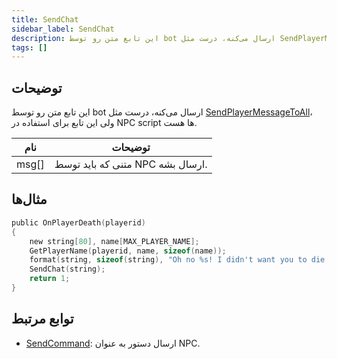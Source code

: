 ```yaml
---
title: SendChat
sidebar_label: SendChat
description: این تابع متن رو توسط bot ارسال می‌کنه، درست مثل SendPlayerMessageToAll، ولی این تابع برای استفاده در NPC script ها هست.
tags: []
---
```


## توضیحات

این تابع متن رو توسط bot ارسال می‌کنه، درست مثل [SendPlayerMessageToAll](SendPlayerMessageToAll)، ولی این تابع برای استفاده در NPC script ها هست.

| نام         | توضیحات                                        |
| ------------ | -------------------------------------------------- |
| msg[]        | متنی که باید توسط NPC ارسال بشه.                    |

## مثال‌ها

```c
public OnPlayerDeath(playerid)
{
    new string[80], name[MAX_PLAYER_NAME];
    GetPlayerName(playerid, name, sizeof(name));
    format(string, sizeof(string), "Oh no %s! I didn't want you to die that way!", name);
    SendChat(string);
    return 1;
}
```

## توابع مرتبط

- [SendCommand](SendCommand): ارسال دستور به عنوان NPC.